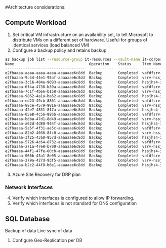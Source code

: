 #Architecture considerations:

## Compute Workload

1. Set critical VM infrastructure on an availability set, to tell Microsoft to distribute VMs on a different set of hardware. Useful for groups of identical services (load balanced VM)
2. Configure a backup policy and retains backup
```bash
az backup job list --resource-group it-resources --vault-name it-corporate-vault
Name                                  Operation    Status     Item Name                        Start Time UTC                    Duration
------------------------------------  -----------  ---------  -------------------------------  --------------------------------  --------------
e2fbaaaa-aaaa-aaaa-aaaa-aaaaaae6c8dd  Backup       Completed  vafdfsrv-coftta.mybizzzzzzz.loc  2019-05-24T08:00:05.757000+00:00
e2fbaaaa-9c44-44e1-95af-aaaaaae6c8dd  Backup       Completed  vsrv-hssjhs1.                    2019-05-24T05:00:04.375000+00:00
e2fbaaaa-3c16-484e-9093-aaaaaae6c8dd  Backup       Completed  hssjhs4-ida                      2019-05-23T22:08:21.877044+00:00  0:21:23.921037
e2fbaaaa-6f4a-4736-b39a-aaaaaae6c8dd  Backup       Completed  vafdfsrv-coftta.mybizzzzzzz.loc  2019-05-23T08:00:04.388000+00:00
e2fbaaaa-7c1f-4b66-b1b8-aaaaaae6c8dd  Backup       Completed  vsrv-hssjhs1.                    2019-05-23T05:00:07.718000+00:00
e2fbaaaa-9862-4a1a-ba62-aaaaaae6c8dd  Backup       Completed  hssjhs4-ida                      2019-05-22T22:07:36.660146+00:00  0:21:14.920931
e2fbaaaa-ed23-49cb-8861-aaaaaae6c8dd  Backup       Completed  vafdfsrv-coftta.mybizzzzzzz.loc  2019-05-22T08:00:06.224000+00:00
e2fbaaaa-88ce-4579-9816-aaaaaae6c8dd  Backup       Completed  vsrv-hssjhs1.                    2019-05-22T05:00:04.538000+00:00
e2fbaaaa-42e7-4831-817a-aaaaaae6c8dd  Backup       Completed  hssjhs4-ida                      2019-05-21T22:02:40.651145+00:00  0:21:15.162627
e2fbaaaa-05e8-4c56-88bb-aaaaaae6c8dd  Backup       Completed  vafdfsrv-coftta.mybizzzzzzz.loc  2019-05-21T08:00:05.603000+00:00
e2fbaaaa-bdba-47d1-8d49-aaaaaae6c8dd  Backup       Completed  vsrv-hssjhs1.                    2019-05-21T05:00:04.466000+00:00
e2fbaaaa-a62d-4d80-944f-aaaaaae6c8dd  Backup       Completed  hssjhs4-ida                      2019-05-20T22:03:30.740221+00:00  0:21:14.833393
e2fbaaaa-5a5f-4f31-ae5c-aaaaaae6c8dd  Backup       Completed  vafdfsrv-coftta.mybizzzzzzz.loc  2019-05-20T08:00:07.465000+00:00
e2fbaaaa-82b2-4036-8fc0-aaaaaae6c8dd  Backup       Completed  vsrv-hssjhs1.                    2019-05-20T05:00:06.888000+00:00
e2fbaaaa-3f25-43a0-957d-aaaaaae6c8dd  Backup       Completed  hssjhs4-ida                      2019-05-19T22:05:09.506953+00:00  0:21:14.568862
e2fbaaaa-5726-4c64-8732-aaaaaae6c8dd  Backup       Completed  vafdfsrv-coftta.mybizzzzzzz.loc  2019-05-19T08:00:09.202000+00:00
e2fbaaaa-a71a-47e8-b700-aaaaaae6c8dd  Backup       Completed  vsrv-hssjhs1.                    2019-05-19T05:00:04.353000+00:00
e2fbaaaa-44f1-47fe-80cb-aaaaaae6c8dd  Backup       Completed  hssjhs4-ida                      2019-05-18T22:01:13.398546+00:00  0:21:16.132143
e2fbaaaa-066b-43a1-8e05-aaaaaae6c8dd  Backup       Completed  vafdfsrv-coftta.mybizzzzzzz.loc  2019-05-18T08:00:05.925000+00:00
e2fbaaaa-279a-427d-93f5-aaaaaae6c8dd  Backup       Completed  vsrv-hssjhs1.                    2019-05-18T05:00:04.728000+00:00
e2fbaaaa-b2c2-44f8-b6e1-aaaaaae6c8dd  Backup       Completed  hssjhs4-ida                      2019-05-17T22:05:02.854086+00:00  0:21:13.782461

```


3. Azure Site Recovery for DRP plan

### Network Interfaces
4. Verify which interfaces is configured to allow  IP forwarding.
4. Verify which interfaces is not standard for DNS configuration

## SQL Database 
Backup of data
Live sync of data
1. Configure Geo-Replication per DB


